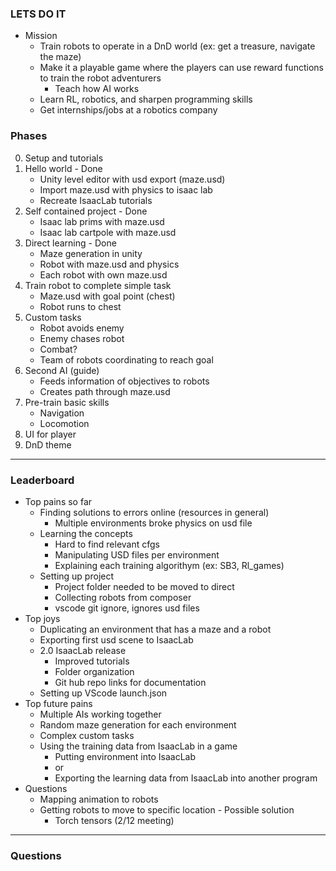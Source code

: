 ### LETS DO IT
- Mission
    - Train robots to operate in a DnD world (ex: get a treasure, navigate the maze)
    - Make it a playable game where the players can use reward functions to train the robot adventurers
        - Teach how AI works
    - Learn RL, robotics, and sharpen programming skills
    - Get internships/jobs at a robotics company
### Phases
0. Setup and tutorials
1. Hello world - Done
    - Unity level editor with usd export (maze.usd)
    - Import maze.usd with physics to isaac lab
    - Recreate IsaacLab tutorials
2. Self contained project - Done
    - Isaac lab prims with maze.usd
    - Isaac lab cartpole with maze.usd
3. Direct learning - Done
    - Maze generation in unity
    - Robot with maze.usd and physics
    - Each robot with own maze.usd
4. Train robot to complete simple task
    - Maze.usd with goal point (chest)
    - Robot runs to chest
5. Custom tasks
    - Robot avoids enemy
    - Enemy chases robot
    - Combat?
    - Team of robots coordinating to reach goal
5. Second AI (guide)
    - Feeds information of objectives to robots
    - Creates path through maze.usd
6. Pre-train basic skills
    - Navigation
    - Locomotion
7. UI for player
8. DnD theme

----------------------------------------------
### Leaderboard

- Top pains so far
    - Finding solutions to errors online (resources in general)
        - Multiple environments broke physics on usd file
    - Learning the concepts
        - Hard to find relevant cfgs
        - Manipulating USD files per environment
        - Explaining each training algorithym (ex: SB3, Rl_games)
    - Setting up project
        - Project folder needed to be moved to direct
        - Collecting robots from composer
        - vscode git ignore, ignores usd files
- Top joys
    - Duplicating an environment that has a maze and a robot
    - Exporting first usd scene to IsaacLab
    - 2.0 IsaacLab release
        - Improved tutorials
        - Folder organization
        - Git hub repo links for documentation
    - Setting up VScode launch.json
- Top future pains
    - Multiple AIs working together
    - Random maze generation for each environment
    - Complex custom tasks
    - Using the training data from IsaacLab in a game
        - Putting environment into IsaacLab
        - or
        - Exporting the learning data from IsaacLab into another program
- Questions
    - Mapping animation to robots
    - Getting robots to move to specific location - Possible solution
        - Torch tensors (2/12 meeting)
----------------------------------------------
### Questions
